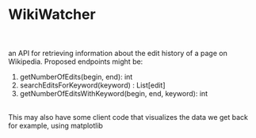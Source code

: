 # WikiWatcher <br /><br />

an API for retrieving information about the edit history of a page
on Wikipedia. Proposed endpoints might be: <br /> 
<ol>
<li>getNumberOfEdits(begin, end): int <br />
<li>searchEditsForKeyword(keyword) : List[edit] <br />
<li>getNumberOfEditsWithKeyword(begin, end, keyword): int <br /><br />
</ol>
This may also have some client code that visualizes the data we get back
for example, using matplotlib
